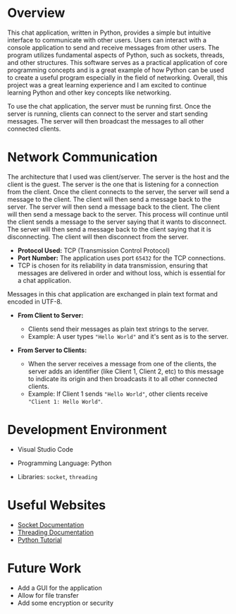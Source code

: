 # Overview

This chat application, written in Python, provides a simple but intuitive interface to communicate with other users. Users can interact with a console application to send and receive messages from other users. The program utilizes fundamental aspects of Python, such as sockets, threads, and other structures. This software serves as a practical application of core programming concepts and is a great example of how Python can be used to create a useful program especially in the field of networking. Overall, this project was a great learning experience and I am excited to continue learning Python and other key concepts like networking.

To use the chat application, the server must be running first. Once the server is running, clients can connect to the server and start sending messages. The server will then broadcast the messages to all other connected clients. 


# Network Communication

The architecture that I used was client/server. The server is the host and the client is the guest. The server is the one that is listening for a connection from the client. Once the client connects to the server, the server will send a message to the client. The client will then send a message back to the server. The server will then send a message back to the client. The client will then send a message back to the server. This process will continue until the client sends a message to the server saying that it wants to disconnect. The server will then send a message back to the client saying that it is disconnecting. The client will then disconnect from the server.

- **Protocol Used:** TCP (Transmission Control Protocol)
- **Port Number:** The application uses port `65432` for the TCP connections.
- TCP is chosen for its reliability in data transmission, ensuring that messages are delivered in order and without loss, which is essential for a chat application.

Messages in this chat application are exchanged in plain text format and encoded in UTF-8.

- **From Client to Server:**
  - Clients send their messages as plain text strings to the server.
  - Example: A user types `"Hello World"` and it's sent as is to the server.

- **From Server to Clients:**
  - When the server receives a message from one of the clients, the server adds an identifier (like Client 1, Client 2, etc) to this message to indicate its origin and then broadcasts it to all other connected clients.
  - Example: If Client 1 sends `"Hello World"`, other clients receive `"Client 1: Hello World"`.

# Development Environment

* Visual Studio Code

* Programming Language: Python

* Libraries: `socket`, `threading`

# Useful Websites

* [Socket Documentation](https://docs.python.org/3/library/socket.html)
* [Threading Documentation](https://docs.python.org/3/library/threading.html)
* [Python Tutorial](https://www.w3schools.com/python/)

# Future Work

* Add a GUI for the application
* Allow for file transfer
* Add some encryption or security
